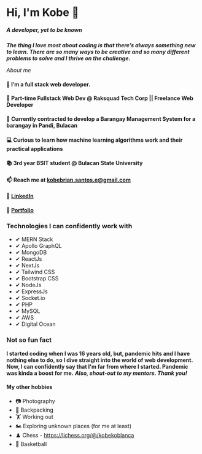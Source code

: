 # Hi, I'm Kobe 👋
##### A developer, yet to be known
 ***The thing I love most about coding is that there’s always something new to learn. There are so many ways to be creative and so many different problems to solve and I thrive on the challenge.***

*About me*

#### 👀 I’m a full stack web developer.
#### 🌱 Part-time Fullstack Web Dev @ Raksquad Tech Corp || Freelance Web Developer
#### 🌱 Currently contracted to develop a Barangay Management System for a barangay in Pandi, Bulacan
#### 💻 Curious to learn how machine learning algorithms work and their practical applications
#### 📚 3rd year BSIT student @ Bulacan State University
#### 📫 Reach me at kobebrian.santos.e@gmail.com
#### 🔗 <a href="https://www.linkedin.com/in/kobesantos/" target="_blank">LinkedIn<a/>
#### 🔗 <a href="https://kobebriansantos.vercel.app" target="_blank">Portfolio<a/>


### Technologies I can confidently work with  ###

 - ✔ MERN Stack
 - ✔ Apollo GraphQL
 - ✔ MongoDB
 - ✔ ReactJs
 - ✔ NextJs
 - ✔ Tailwind CSS
 - ✔ Bootstrap CSS
 - ✔ NodeJs
 - ✔ ExpressJs
 - ✔ Socket.io
 - ✔ PHP
 - ✔ MySQL
 - ✔ AWS
 - ✔ Digital Ocean

### Not so fun fact ###
 **I started coding when I was 16 years old, but, pandemic hits and I have nothing else to do, so I dive straight into the world of web development. Now, I can confidently say that I'm far from where I started. Pandemic was kinda a boost for me.**
  ***Also, shout-out to my mentors. Thank you!***
#### My other hobbies ####
 - 📷 Photography
 - 🎒 Backpacking
 - 🏋 Working out
 - 🏍️ Exploring unknown places (for me at least)
 - ♟️ Chess - https://lichess.org/@/kobekoblanca
 - 🏀 Basketball

<!--
**stevengragg/stevengragg** is a ✨ _special_ ✨ repository because its `README.md` (this file) appears on your GitHub profile.

Here are some ideas to get you started:

- 🔭 I’m currently working on ...
- 🌱 I’m currently learning ...
- 👯 I’m looking to collaborate on ...
- 🤔 I’m looking for help with ...
- 💬 Ask me about ...
- 📫 How to reach me: ...
- 😄 Pronouns: ...
- ⚡ Fun fact: ...
-->
